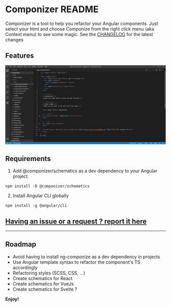 # Componizer README

Componizer is a tool to help you refactor your Angular components. Just select your html and choose Componize from the right click menu (aka Context menu) to see some magic.
See the [CHANGELOG](https://github.com/bilelmsekni/componizer/blob/master/CHANGELOG.md) for the latest changes

## Features

![preview](https://github.com/bilelmsekni/componizer/raw/master/extension/assets/componizer_icon.gif)

## Requirements

1. Add @componizer/schematics as a dev dependency to your Angular project.
```
npm install -D @componizer/schematics
```

2. Install Angular CLI globally
```
npm install -g @angular/cli
```

## [Having an issue or a request ? report it here](https://github.com/bilelmsekni/componizer/issues)

-----------------------------------------------------------------------------------------------------------

## Roadmap

* Avoid having to install ng-componize as a dev dependency in projects
* Use Angular template syntax to refactor the component's TS accordingly
* Refactoring styles (SCSS, CSS, ...)
* Create schematics for React
* Create schematics for VueJs
* Create schematics for Svelte ?

**Enjoy!**
